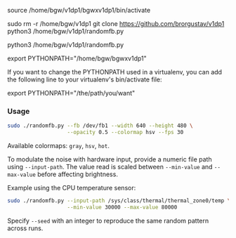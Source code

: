 source /home/bgw/v1dp1/bgwxv1dp1/bin/activate

sudo rm -r /home/bgw/v1dp1
git clone https://github.com/brorgustav/v1dp1
python3 /home/bgw/v1dp1/randomfb.py

python3 /home/bgw/v1dp1/randomfb.py


export PYTHONPATH="/home/bgw/bgwxv1dp1"


If you want to change the PYTHONPATH used in a virtualenv, you can add the following line to your virtualenv's bin/activate file:

export PYTHONPATH="/the/path/you/want"

### Usage

```bash
sudo ./randomfb.py --fb /dev/fb1 --width 640 --height 480 \
                   --opacity 0.5 --colormap hsv --fps 30
```

Available colormaps: `gray`, `hsv`, `hot`.

To modulate the noise with hardware input, provide a numeric file path using
`--input-path`. The value read is scaled between `--min-value` and
`--max-value` before affecting brightness.

Example using the CPU temperature sensor:

```bash
sudo ./randomfb.py --input-path /sys/class/thermal/thermal_zone0/temp \
                   --min-value 30000 --max-value 80000
```

Specify `--seed` with an integer to reproduce the same random pattern across
runs.